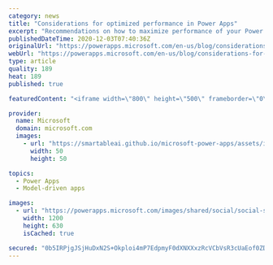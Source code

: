 ```yaml
---
category: news
title: "Considerations for optimized performance in Power Apps"
excerpt: "Recommendations on how to maximize performance of your Power Apps "
publishedDateTime: 2020-12-03T07:40:36Z
originalUrl: "https://powerapps.microsoft.com/en-us/blog/considerations-for-optimized-performance-in-power-apps/"
webUrl: "https://powerapps.microsoft.com/en-us/blog/considerations-for-optimized-performance-in-power-apps/"
type: article
quality: 189
heat: 189
published: true

featuredContent: "<iframe width=\"800\" height=\"500\" frameborder=\"0\" src=\"https://www.youtube.com/embed/jcKoqC9Vfmo\" allow=\"accelerometer; autoplay; encrypted-media; gyroscope; picture-in-picture\" allowfullscreen></iframe>"

provider:
  name: Microsoft
  domain: microsoft.com
  images:
    - url: "https://smartableai.github.io/microsoft-power-apps/assets/images/organizations/microsoft.com-50x50.jpg"
      width: 50
      height: 50

topics:
  - Power Apps
  - Model-driven apps

images:
  - url: "https://powerapps.microsoft.com/images/shared/social/social-share-post-ignite.png"
    width: 1200
    height: 630
    isCached: true

secured: "0b5IRPjgJSjHuDxN2S+Okploi4mP7EdpmyF0dXNXXxzRcVCbVsR3cUaEof0ZDyOcbAfrFuSZrrZBnrvwkljjyQ4IHri31wf+vuOYy4hzuhILFnuUHnMyPs3Bj9kdH3my39BALIq5sJ+AbRIcyXUTrXWZ68Lw8cABiEow9dXDneJ7duSCfdzAGVosRSUq0gNinUkZEKTKOPl80bb/STnZmRuxLjn+aHHdqLls4jhXZdZzMLM1s4qX1LNp6+IgaIxy+me+1h05IZKwdN+aaN1Fc/kq8FFUH/g03xYZspX0vG0m7FixRxYFl07Dc0jzfsX8/5BBRQjGbWJAc4SsyDLO6FY2vmmB3stLKrvEkQcytYjN+y5wGw7/hRnh9X2DAuIIZdc4XWWyGNlD9xenJHqENdNRwc6Q3f4F2ows7LrkgExpv4r0Qbt5Ko8tOvagalUXAukjpC+fisDDrODQ0UpMrg==;2Hx2/KLiE0cRlSwUlC06bw=="
---
```


